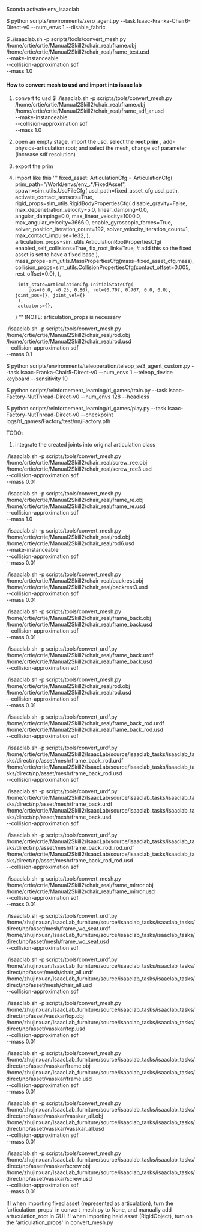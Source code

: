 $conda activate env_isaaclab


$ python scripts/environments/zero_agent.py --task Isaac-Franka-Chair6-Direct-v0 --num_envs 1 --disable_fabric

$ ./isaaclab.sh -p scripts/tools/convert_mesh.py \
  /home/crtie/crtie/Manual2Skill2/chair_real/frame.obj \
  /home/crtie/crtie/Manual2Skill2/chair_real/frame_test.usd \
  --make-instanceable \
  --collision-approximation sdf \
  --mass 1.0


#### How to convert mesh to usd and import into isaac lab
1. convert to usd
$ ./isaaclab.sh -p scripts/tools/convert_mesh.py \
  /home/crtie/crtie/Manual2Skill2/chair_real/frame.obj \
  /home/crtie/crtie/Manual2Skill2/chair_real/frame_sdf_ar.usd \
  --make-instanceable \
  --collision-approximation sdf \
  --mass 1.0

2. open an empty stage, import the usd, select the **root prim** , add-physics-articulation root; and select the mesh, change sdf parameter (increase sdf resolution)
3. export the prim
4. import like this
  '''
    fixed_asset: ArticulationCfg = ArticulationCfg(
        prim_path="/World/envs/env_.*/FixedAsset",
        spawn=sim_utils.UsdFileCfg(
            usd_path=fixed_asset_cfg.usd_path,
            activate_contact_sensors=True,
            rigid_props=sim_utils.RigidBodyPropertiesCfg(
                disable_gravity=False,
                max_depenetration_velocity=5.0,
                linear_damping=0.0,
                angular_damping=0.0,
                max_linear_velocity=1000.0,
                max_angular_velocity=3666.0,
                enable_gyroscopic_forces=True,
                solver_position_iteration_count=192,
                solver_velocity_iteration_count=1,
                max_contact_impulse=1e32,
            ),
            articulation_props=sim_utils.ArticulationRootPropertiesCfg(
                enabled_self_collisions=True,
                fix_root_link=True,  # add this so the fixed asset is set to have a fixed base
            ),
            mass_props=sim_utils.MassPropertiesCfg(mass=fixed_asset_cfg.mass),
            collision_props=sim_utils.CollisionPropertiesCfg(contact_offset=0.005, rest_offset=0.0),
        ),

        init_state=ArticulationCfg.InitialStateCfg(
            pos=(0.0, -0.25, 0.80), rot=(0.707, 0.707, 0.0, 0.0), joint_pos={}, joint_vel={}
        ),
        actuators={},
    )
  '''
  !NOTE: articulation_props is necessary



./isaaclab.sh -p scripts/tools/convert_mesh.py \
  /home/crtie/crtie/Manual2Skill2/chair_real/rod.obj \
  /home/crtie/crtie/Manual2Skill2/chair_real/rod.usd \
  --collision-approximation sdf \
  --mass 0.1


$ python scripts/environments/teleoperation/teleop_se3_agent_custom.py --task Isaac-Franka-Chair5-Direct-v0 --num_envs 1 --teleop_device keyboard --sensitivity 10


$ python scripts/reinforcement_learning/rl_games/train.py --task Isaac-Factory-NutThread-Direct-v0 --num_envs 128 --headless

$ python scripts/reinforcement_learning/rl_games/play.py --task Isaac-Factory-NutThread-Direct-v0 --checkpoint logs/rl_games/Factory/test/nn/Factory.pth

TODO:
1. integrate the created joints into original articulation class

./isaaclab.sh -p scripts/tools/convert_mesh.py \
  /home/crtie/crtie/Manual2Skill2/chair_real/screw_ree.obj \
  /home/crtie/crtie/Manual2Skill2/chair_real/screw_ree3.usd \
  --collision-approximation sdf \
  --mass 0.01

./isaaclab.sh -p scripts/tools/convert_mesh.py \
  /home/crtie/crtie/Manual2Skill2/chair_real/frame_re.obj \
  /home/crtie/crtie/Manual2Skill2/chair_real/frame_re.usd \
  --collision-approximation sdf \
  --mass 1.0


./isaaclab.sh -p scripts/tools/convert_mesh.py \
  /home/crtie/crtie/Manual2Skill2/chair_real/rod.obj \
  /home/crtie/crtie/Manual2Skill2/chair_real/rod6.usd \
  --make-instanceable \
  --collision-approximation sdf \
  --mass 0.01


./isaaclab.sh -p scripts/tools/convert_mesh.py \
  /home/crtie/crtie/Manual2Skill2/chair_real/backrest.obj \
  /home/crtie/crtie/Manual2Skill2/chair_real/backrest3.usd \
  --collision-approximation sdf \
  --mass 0.01


./isaaclab.sh -p scripts/tools/convert_mesh.py \
  /home/crtie/crtie/Manual2Skill2/chair_real/frame_back.obj \
  /home/crtie/crtie/Manual2Skill2/chair_real/frame_back.usd \
  --collision-approximation sdf \
  --mass 0.01


./isaaclab.sh -p scripts/tools/convert_urdf.py \
  /home/crtie/crtie/Manual2Skill2/chair_real/frame_back.urdf \
  /home/crtie/crtie/Manual2Skill2/chair_real/frame_back.usd \
  --collision-approximation sdf


./isaaclab.sh -p scripts/tools/convert_mesh.py \
  /home/crtie/crtie/Manual2Skill2/chair_real/rod.obj \
  /home/crtie/crtie/Manual2Skill2/chair_real/rod.usd \
  --collision-approximation sdf \
  --mass 0.01

./isaaclab.sh -p scripts/tools/convert_urdf.py \
  /home/crtie/crtie/Manual2Skill2/chair_real/frame_back_rod.urdf \
  /home/crtie/crtie/Manual2Skill2/chair_real/frame_back_rod.usd \
  --collision-approximation sdf

./isaaclab.sh -p scripts/tools/convert_urdf.py \
  /home/crtie/crtie/Manual2Skill2/IsaacLab/source/isaaclab_tasks/isaaclab_tasks/direct/np/asset/mesh/frame_back_rod.urdf \
  /home/crtie/crtie/Manual2Skill2/IsaacLab/source/isaaclab_tasks/isaaclab_tasks/direct/np/asset/mesh/frame_back_rod.usd \
  --collision-approximation sdf

./isaaclab.sh -p scripts/tools/convert_urdf.py \
  /home/crtie/crtie/Manual2Skill2/IsaacLab/source/isaaclab_tasks/isaaclab_tasks/direct/np/asset/mesh/frame_back.urdf \
  /home/crtie/crtie/Manual2Skill2/IsaacLab/source/isaaclab_tasks/isaaclab_tasks/direct/np/asset/mesh/frame_back.usd \
  --collision-approximation sdf

./isaaclab.sh -p scripts/tools/convert_urdf.py \
  /home/crtie/crtie/Manual2Skill2/IsaacLab/source/isaaclab_tasks/isaaclab_tasks/direct/np/asset/mesh/frame_back_rod_rod.urdf \
  /home/crtie/crtie/Manual2Skill2/IsaacLab/source/isaaclab_tasks/isaaclab_tasks/direct/np/asset/mesh/frame_back_rod_rod.usd \
  --collision-approximation sdf

./isaaclab.sh -p scripts/tools/convert_mesh.py \
  /home/crtie/crtie/Manual2Skill2/chair_real/frame_mirror.obj \
  /home/crtie/crtie/Manual2Skill2/chair_real/frame_mirror.usd \
  --collision-approximation sdf \
  --mass 0.01

./isaaclab.sh -p scripts/tools/convert_urdf.py \
  /home/zhujinxuan/IsaacLab_furniture/source/isaaclab_tasks/isaaclab_tasks/direct/np/asset/mesh/frame_wo_seat.urdf \
  /home/zhujinxuan/IsaacLab_furniture/source/isaaclab_tasks/isaaclab_tasks/direct/np/asset/mesh/frame_wo_seat.usd \
  --collision-approximation sdf

  ./isaaclab.sh -p scripts/tools/convert_urdf.py \
  /home/zhujinxuan/IsaacLab_furniture/source/isaaclab_tasks/isaaclab_tasks/direct/np/asset/mesh/chair_all.urdf \
  /home/zhujinxuan/IsaacLab_furniture/source/isaaclab_tasks/isaaclab_tasks/direct/np/asset/mesh/chair_all.usd \
  --collision-approximation sdf


./isaaclab.sh -p scripts/tools/convert_mesh.py \
  /home/zhujinxuan/IsaacLab_furniture/source/isaaclab_tasks/isaaclab_tasks/direct/np/asset/vasskar/top.obj \
  /home/zhujinxuan/IsaacLab_furniture/source/isaaclab_tasks/isaaclab_tasks/direct/np/asset/vasskar/top.usd \
  --collision-approximation sdf \
  --mass 0.01

./isaaclab.sh -p scripts/tools/convert_mesh.py \
  /home/zhujinxuan/IsaacLab_furniture/source/isaaclab_tasks/isaaclab_tasks/direct/np/asset/vasskar/frame.obj \
  /home/zhujinxuan/IsaacLab_furniture/source/isaaclab_tasks/isaaclab_tasks/direct/np/asset/vasskar/frame.usd \
  --collision-approximation sdf \
  --mass 0.01

./isaaclab.sh -p scripts/tools/convert_mesh.py \
  /home/zhujinxuan/IsaacLab_furniture/source/isaaclab_tasks/isaaclab_tasks/direct/np/asset/vasskar/vasskar_all.obj \
  /home/zhujinxuan/IsaacLab_furniture/source/isaaclab_tasks/isaaclab_tasks/direct/np/asset/vasskar/vasskar_all.usd \
  --collision-approximation sdf \
  --mass 0.01

./isaaclab.sh -p scripts/tools/convert_mesh.py \
  /home/zhujinxuan/IsaacLab_furniture/source/isaaclab_tasks/isaaclab_tasks/direct/np/asset/vasskar/screw.obj \
  /home/zhujinxuan/IsaacLab_furniture/source/isaaclab_tasks/isaaclab_tasks/direct/np/asset/vasskar/screw.usd \
  --collision-approximation sdf \
  --mass 0.01


!!! when importing fixed asset (represented as articulation), turn the 'articulation_props' in convert_mesh.py to None, and manually add artuculation_root in GUI
!!! when importing held asset (RigidObject), turn on the 'articulation_props' in convert_mesh.py